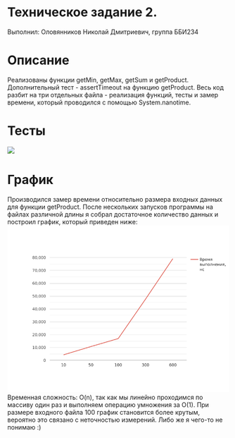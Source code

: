 # Техническое задание 2.
Выполнил: Оловянников Николай Дмитриевич, группа ББИ234

# Описание 
Реализованы функции getMin, getMax, getSum и getProduct. Дополнительный тест - assertTimeout на функцию getProduct. Весь код разбит на три отдельных файла - реализация функций, тесты и замер времени, который проводился с помощью System.nanotime.  

# Тесты
![](https://github.com/stannumn/TZ-2/actions/workflows/main.yml/badge.svg?branch=main)

# График
Производился замер времени относительно размера входных данных для функции getProduct. После нескольких запусков программы на файлах различной длины я собрал достаточное количество данных и построил график, который приведен ниже: 
![](https://github.com/stannumn/TZ-2/blob/main/chart.png)
Временная сложность: O(n), так как мы линейно проходимся по массиву один раз и выполняем операцию умножения за O(1). При размере входного файла 100 график становится более крутым, вероятно это связано с неточностью измерений. Либо же я чего-то не понимаю :)

